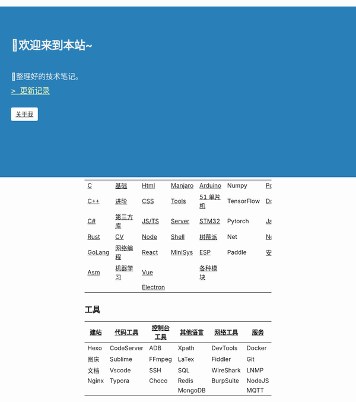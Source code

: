 <!--
title: fzf404 | 笔记
layout: IndexLayout
visible: true
-->

<style>
  .markdown {
    padding: 0 20px;
  }
  .jumbotron {
    position: absolute;
    background-color: #2980b9;
    top: 56px;
    left: 0;
    right: 0;
    padding-top: 80px;
    min-height: 380px;
    color: #eee;
  }
  .jumbotron-block {
    min-height: 400px;
  }
  .jumbotron-warpper {
    max-width: 1200px;
    padding: 0 30px;
    margin: 0 auto;
  }
  .jumbotron-title {
    font-size: 30px;
    font-weight: bold;
    padding-bottom: 20px;
  }
  .jumbotron-des {
    font-size: 1.25rem;
    line-height: 1.5;
    font-weight: 300;
    margin-bottom: 30px;
    font-family: -apple-system, BlinkMacSystemFont, "Segoe UI", Roboto, "Helvetica Neue", Arial, sans-serif, "Apple Color Emoji", "Segoe UI Emoji", "Segoe UI Symbol";
  }
  .jumbotron .jumbotron-btn {
    display: inline-block;
    color: #333;
    text-align: center;
    white-space: nowrap;
    vertical-align: middle;
    user-select: none;
    background-color: #fff;
    padding: .375rem .75rem;
    font-size: 1rem;
    line-height: 1.5;
    border-radius: .25rem;
    transition: color .15s ease-in-out, background-color .15s ease-in-out, border-color .15s ease-in-out, box-shadow .15s ease-in-out;
  }
  .jumbotron-btn:hover {
    background-color: #bbb;
    color: #333;
  }
  .jumbotron-btn:focus {
    outline: 0;
    box-shadow: 0 0 0 0.2rem rgba(255, 255, 255, 0.25);
  }
  .pre {
    font-family:monospace;
    margin-top: 8px;
  }
  #active {
    color: #ffffb8;
  }
</style>
<div class="jumbotron">
  <div class="jumbotron-warpper">
    <div class="jumbotron-title">🚄欢迎来到本站~</div>
    <div class="jumbotron-des">
      <br />
      🛴整理好的技术笔记。
      <br/> 
      <div class="pre"> 
      <a id="active" href="https://github.com/fzf404/Tech_Note/commits/master">>&emsp;更新记录</a>
      </div>
    </div>
    <a class="jumbotron-btn" href="https://www.fzf404.art/">关于我</a>
  </div>
</div>
<div class="jumbotron-block"> </div>

| [编程语言](#/Lang)      | [Python](#/Python)             | [前端](#/Web)                  | [Linux](#/Command/Linux)     | [硬件](#/HardWare)             | [深度学习](#/DeepLearn) | 其他                               |
| ----------------------- | ------------------------------ | ------------------------------ | ---------------------------- | ------------------------------ | ----------------------- | ---------------------------------- |
| [C](#/Lang/C)           | [基础](#/Python/1.Basic)       | [Html](#/Web/1-HTML)           | [Manjaro](#/Command/Manjaro) | [Arduino](#/HardWare/Arduino)  | Numpy                   | [PowerShell](#/Command/PowerShell) |
| [C++](#/Lang)           | [进阶](#/Python/2.Advance)     | [CSS](#/Web/2-CSS)             | [Tools](#/Tools/Shell)       | [51 单片机](#/HardWare/51MCU)  | TensorFlow              | [Dos](#/Command/Dos)               |
| [C#](#/Lang/CSharp)     | [第三方库](#/Python/3.Package) | [JS/TS](#/Web/3-JS)            | [Server](#/Tools/Server)     | [STM32](#/HardWare/STM32)      | Pytorch                 | [Java](#/Lang/Java)                |
| [Rust](#/Lang/Rust)     | [CV](#/Python/7.Vision)        | [Node](#/Frame/2-Node)         | [Shell](#/Command/Linux)     | [树莓派](#/HardWare/Raspberry) | Net                     | [Nest](#/Frame/7-NestJS)           |
| [GoLang](#/Lang/Golang) | [网络编程](#/Python/6.Network) | [React](#/Frame/3-React)       | [MiniSys](#/Lang/Assem)      | [ESP](#/HardWare/Esp8266)      | Paddle                  | [安全](#/Security)                 |
| [Asm](#/Lang/Assem)     | [机器学习](#/DeepLearn)        | [Vue](#/Frame/4-Vue)           |                              | [各种模块](#/HardWare/EleMod)  |                         |                                    |
|                         |                                | [Electron](#/Frame/5-Electron) |                              |                                |                         |                                    |

## 工具

| [建站](#/Others/Blog) | [代码工具](#/Tools/Code) | [控制台工具](#/Tools/Console) | [其他语言](#/Others/Language) | [网络工具](#/Tools/Network) | [服务](#/Tools/Server) | [Linux](#/Command/Linux) |
| --------------------- | ------------------------ | ----------------------------- | ----------------------------- | --------------------------- | ---------------------- | ------------------------ |
| Hexo                  | CodeServer               | ADB                           | Xpath                         | DevTools                    | Docker                 | [推荐](#/Tools/Shell)    |
| 图床                  | Sublime                  | FFmpeg                        | LaTex                         | Fiddler                     | Git                    | zsh                      |
| 文档                  | Vscode                   | SSH                           | SQL                           | WireShark                   | LNMP                   | vim                      |
| Nginx                 | Typora                   | Choco                         | Redis                         | BurpSuite                   | NodeJS                 | ranger                   |
|                       |                          |                               | MongoDB                       |                             | MQTT                   | i3wm                     |

